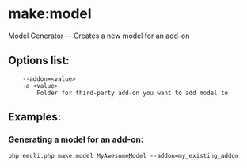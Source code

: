 # make:model

Model Generator -- Creates a new model for an add-on

## Options list:

```
    --addon=<value>
    -a <value>
        Folder for third-party add-on you want to add model to
```

## Examples:

### Generating a model for an add-on:

`php eecli.php make:model MyAwesomeModel --addon=my_existing_addon`

